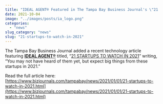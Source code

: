 ```yaml
---
title: "IDEAL AGENT® Featured in The Tampa Bay Business Journal's \"21 STARTUPS TO WATCH IN 2021\""
date: 2021-10-04
image: "../images/posts/ia_logo.png"
categories: 
  - "news"
slug_category: "news"
slug: "21-startups-to-watch-in-2021"
---
```


The Tampa Bay Business Journal added a recent technology article featuring **[IDEAL AGENT®](https://idealagent.com/)** titled, “[21 STARTUPS TO WATCH IN 2021](https://www.bizjournals.com/tampabay/news/2021/01/01/21-startups-to-watch-in-2021.html)” writing, “You may not have heard of them yet, but expect big things from these startups in 2021.”  
  
Read the full article here: [https://www.bizjournals.com/tampabay/news/2021/01/01/21-startups-to-watch-in-2021.html](https://www.bizjournals.com/tampabay/news/2021/01/01/21-startups-to-watch-in-2021.html)

